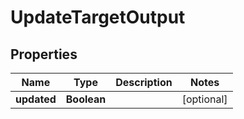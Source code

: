 

# UpdateTargetOutput

## Properties

Name | Type | Description | Notes
------------ | ------------- | ------------- | -------------
**updated** | **Boolean** |  |  [optional]



